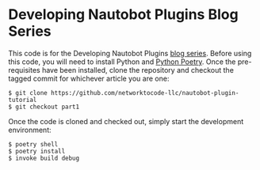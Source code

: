 # Developing Nautobot Plugins Blog Series

This code is for the Developing Nautobot Plugins [blog series](https://blog.networktocode.com/post/developing-nautobot-plugins-1/). Before using this code, you will need to install Python and [Python Poetry](https://python-poetry.org/). Once the pre-requisites have been installed, clone the repository and checkout the tagged commit for whichever article you are one:

```shell
$ git clone https://github.com/networktocode-llc/nautobot-plugin-tutorial
$ git checkout part1
```

Once the code is cloned and checked out, simply start the development environment:

```shell
$ poetry shell
$ poetry install
$ invoke build debug
```
